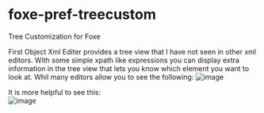 # foxe-pref-treecustom
Tree Customization for Foxe 

First Object Xml Editer provides a tree view that I have not seen in other xml editors. With some simple xpath like expressions you can display extra information in the tree view that lets you know which element you want to look at.
Whil many editors allow you to see the following:
![image](https://user-images.githubusercontent.com/1505640/169719798-a055c51f-f0ef-4530-9792-1bb03a3a5120.png)

It is more helpful to see this:<br/>
![image](https://user-images.githubusercontent.com/1505640/169719833-38be3477-8fb7-4a54-bcfd-0ca45a66acb2.png)



